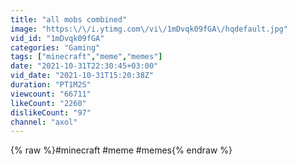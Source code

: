 ```yaml
---
title: "all mobs combined"
image: "https:\/\/i.ytimg.com\/vi\/1mDvqk09fGA\/hqdefault.jpg"
vid_id: "1mDvqk09fGA"
categories: "Gaming"
tags: ["minecraft","meme","memes"]
date: "2021-10-31T22:30:45+03:00"
vid_date: "2021-10-31T15:20:38Z"
duration: "PT1M2S"
viewcount: "66711"
likeCount: "2260"
dislikeCount: "97"
channel: "axol"
---
```

{% raw %}#minecraft #meme #memes{% endraw %}
